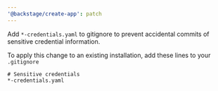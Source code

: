 ```yaml
---
'@backstage/create-app': patch
---
```


Add `*-credentials.yaml` to gitignore to prevent accidental commits of sensitive credential information.

To apply this change to an existing installation, add these lines to your `.gitignore`

```gitignore
# Sensitive credentials
*-credentials.yaml
```
